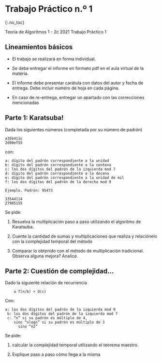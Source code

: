 Trabajo Práctico n.º 1
======================
{:.no_toc}

Teoría de Algoritmos 1 - 2c 2021
Trabajo Práctico 1

## Lineamientos básicos

- El trabajo se realizará en forma individual.

- Se debe entregar el informe en formato pdf en el aula virtual de la materia.

- El informe debe presentar carátula con datos del autor y fecha de entrega. Debe incluir número de hoja en cada página.

- En caso de re-entrega, entregar un apartado con las correcciones mencionadas

## Parte 1: Karatsuba!

Dada los siguientes números (completada por su número de padrón) 

	a35b411c 
	2d98ef55

con: 

	a: dígito del padrón correspondiente a la unidad
	b: dígito del padrón correspondiente a la centena
	c: los dos dígitos del padrón de la izquierda mod 7
	d: dígito del padrón correspondiente a la decena
	e: dígito del padrón correspondiente a la unidad de mil
	f: los dos dígitos del padrón de la derecha mod 9

	Ejemplo. Padrón: 95473
	
	33544114
	27985155


Se pide:

1. Resuelva la multiplicación paso a paso utilizando el algoritmo de Karatsuba.

1. Cuente la cantidad de sumas y multiplicaciones que realiza y relaciónelo con la complejidad temporal del método

1. Comparar lo obtenido con el método de multiplicación tradicional. Observa alguna mejora? Analice.

## Parte 2: Cuestión de complejidad...

Dado la siguiente relación de recurrencia 

        a T(n/b) + O(c)

Con:

    a: los dos dígitos del padrón de la izquierda mod 9
	 b: los dos dígitos del padrón de la izquierda mod 7
	 c: “n” si su padrón es múltiplo de 4, 
        sino “nlogn” si su padrón es múltiplo de 3
    	  sino “n2”  

Se pide:

1. calcular la complejidad temporal utilizando el teorema maestro. 

1. Explique paso a paso cómo llega a la misma

